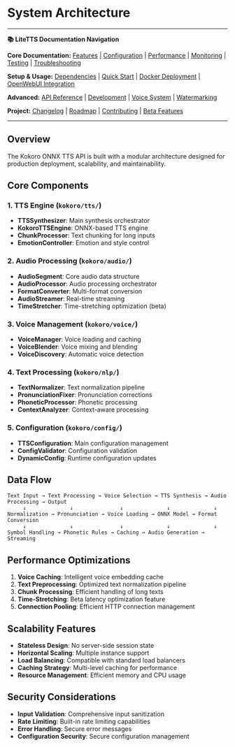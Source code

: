 # System Architecture

---
**📚 LiteTTS Documentation Navigation**

**Core Documentation:** [Features](../../../FEATURES.md) | [Configuration](../../../CONFIGURATION.md) | [Performance](../../../PERFORMANCE.md) | [Monitoring](../../../MONITORING.md) | [Testing](../../../TESTING.md) | [Troubleshooting](../../../TROUBLESHOOTING.md)

**Setup & Usage:** [Dependencies](../../../DEPENDENCIES.md) | [Quick Start](../../../usage/QUICK_START_COMMANDS.md) | [Docker Deployment](../../../usage/DOCKER-DEPLOYMENT.md) | [OpenWebUI Integration](../../../usage/OPENWEBUI-INTEGRATION.md)

**Advanced:** [API Reference](../../API_REFERENCE.md) | [Development](../../../development/README.md) | [Voice System](../../../voices/README.md) | [Watermarking](../../../WATERMARKING.md)

**Project:** [Changelog](../../../CHANGELOG.md) | [Roadmap](../../../ROADMAP.md) | [Contributing](../../../CONTRIBUTIONS.md) | [Beta Features](../../../BETA_FEATURES.md)

---

## Overview

The Kokoro ONNX TTS API is built with a modular architecture designed for production deployment, scalability, and maintainability.

## Core Components

### 1. TTS Engine (`kokoro/tts/`)
- **TTSSynthesizer**: Main synthesis orchestrator
- **KokoroTTSEngine**: ONNX-based TTS engine
- **ChunkProcessor**: Text chunking for long inputs
- **EmotionController**: Emotion and style control

### 2. Audio Processing (`kokoro/audio/`)
- **AudioSegment**: Core audio data structure
- **AudioProcessor**: Audio processing orchestrator
- **FormatConverter**: Multi-format conversion
- **AudioStreamer**: Real-time streaming
- **TimeStretcher**: Time-stretching optimization (beta)

### 3. Voice Management (`kokoro/voice/`)
- **VoiceManager**: Voice loading and caching
- **VoiceBlender**: Voice mixing and blending
- **VoiceDiscovery**: Automatic voice detection

### 4. Text Processing (`kokoro/nlp/`)
- **TextNormalizer**: Text normalization pipeline
- **PronunciationFixer**: Pronunciation corrections
- **PhoneticProcessor**: Phonetic processing
- **ContextAnalyzer**: Context-aware processing

### 5. Configuration (`kokoro/config/`)
- **TTSConfiguration**: Main configuration management
- **ConfigValidator**: Configuration validation
- **DynamicConfig**: Runtime configuration updates

## Data Flow

```
Text Input → Text Processing → Voice Selection → TTS Synthesis → Audio Processing → Output
     ↓              ↓               ↓              ↓              ↓
Normalization → Pronunciation → Voice Loading → ONNX Model → Format Conversion
     ↓              ↓               ↓              ↓              ↓
Symbol Handling → Phonetic Rules → Caching → Audio Generation → Streaming
```

## Performance Optimizations

1. **Voice Caching**: Intelligent voice embedding cache
2. **Text Preprocessing**: Optimized text normalization pipeline
3. **Chunk Processing**: Efficient handling of long texts
4. **Time-Stretching**: Beta latency optimization feature
5. **Connection Pooling**: Efficient HTTP connection management

## Scalability Features

- **Stateless Design**: No server-side session state
- **Horizontal Scaling**: Multiple instance support
- **Load Balancing**: Compatible with standard load balancers
- **Caching Strategy**: Multi-level caching for performance
- **Resource Management**: Efficient memory and CPU usage

## Security Considerations

- **Input Validation**: Comprehensive input sanitization
- **Rate Limiting**: Built-in rate limiting capabilities
- **Error Handling**: Secure error messages
- **Configuration Security**: Secure configuration management
